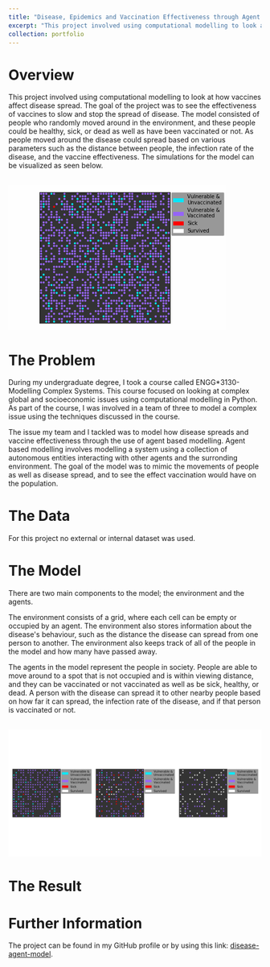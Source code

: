 ```yaml
---
title: "Disease, Epidemics and Vaccination Effectiveness through Agent Based Modelling"
excerpt: "This project involved using computational modelling to look at how vaccines affect disease spread. <br/><img src='/images/standard_disease_spread.gif'>"
collection: portfolio
---
```


Overview
======
This project involved using computational modelling to look at how vaccines affect disease spread. The goal of the
project was to see the effectiveness of vaccines to slow and stop the spread of disease. The model consisted of people
who randomly moved around in the environment, and these people could be healthy, sick, or dead as well as have been 
vaccinated or not. As people moved around the disease could spread based on various parameters such as
the distance between people, the infection rate of the disease, and the vaccine effectiveness. The simulations for
the model can be visualized as seen below.

<br/><img src='/images/standard_disease_spread.gif'>


The Problem
======
During my undergraduate degree, I took a course called ENGG*3130-Modelling Complex Systems. This course focused on
looking at complex global and socioeconomic issues using computational modelling in Python. As part of the course,
I was involved in a team of three to model a complex issue using the techniques discussed in the course.

The issue my team and I tackled was to model how disease spreads and vaccine effectiveness through the use of 
agent based modelling. Agent based modelling involves modelling a system using a collection of autonomous 
entities interacting with other agents and the surronding environment. 
The goal of the model was to mimic the
movements of people as well as disease spread, and to see the effect vaccination would have on the population. 

The Data 
======
For this project no external or internal dataset was used.

The Model
======
There are two main components to the model; the environment and the agents.

The environment consists of a grid, where each cell can be empty or occupied by an agent. The environment also
stores information about the disease's behaviour, such as the distance the disease can spread from one 
person to another. The environment also keeps track of all of the people in the model and how many have passed away.

The agents in the model represent the people in society. People are able to move around to a spot that
is not occupied and is within viewing distance, and they can be vaccinated or not vaccinated as well as be sick,
healthy, or dead. A person with the disease can spread it to other nearby people based on how far it can spread,
the infection rate of the disease, and if that person is vaccinated or not.


<br/><img src='/images/model_at_diff_stages.svg'>


The Result
======

Further Information
======
The project can be found in my GitHub profile or by using this link: 
[disease-agent-model](https://github.com/szentimh/disease-agent-model).

